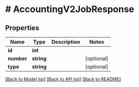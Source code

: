 # # AccountingV2JobResponse

## Properties

Name | Type | Description | Notes
------------ | ------------- | ------------- | -------------
**id** | **int** |  |
**number** | **string** |  | [optional]
**type** | **string** |  | [optional]

[[Back to Model list]](../../README.md#models) [[Back to API list]](../../README.md#endpoints) [[Back to README]](../../README.md)
